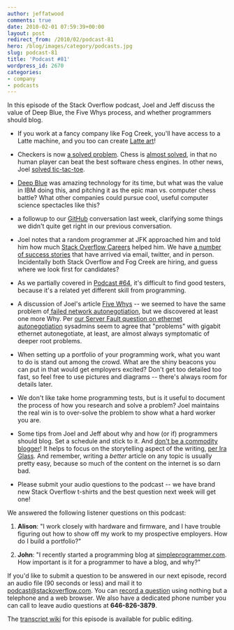 ```yaml
---
author: jeffatwood
comments: true
date: 2010-02-01 07:59:39+00:00
layout: post
redirect_from: /2010/02/podcast-81
hero: /blog/images/category/podcasts.jpg
slug: podcast-81
title: 'Podcast #81'
wordpress_id: 2670
categories:
- company
- podcasts
---
```


In this episode of the Stack Overflow podcast, Joel and Jeff discuss the value of Deep Blue, the Five Whys process, and whether programmers should blog.



	
  * If you work at a fancy company like Fog Creek, you'll have access to a Latte machine, and you too can create [Latte art](http://images.google.com/images?q=latte+art)!

	
  * Checkers is now [a solved problem](http://www.nytimes.com/2007/07/19/science/19cnd-checkers.html). Chess is [almost solved](http://www.codinghorror.com/blog/archives/000701.html), in that no human player can beat the best software chess engines. In other news, Joel [solved tic-tac-toe](http://www.chessandpoker.com/tic_tac_toe_strategy.html).

	
  * [Deep Blue](http://en.wikipedia.org/wiki/Deep_Blue_(chess_computer)) was amazing technology for its time, but what was the value in IBM doing this, and pitching it as the epic man vs. computer chess battle? What other companies could pursue cool, useful computer science spectacles like this?

	
  * a followup to our [GitHub](http://github.com) conversation last week, clarifying some things we didn't quite get right in our previous conversation.

	
  * Joel notes that a random programmer at JFK approached him and told him how much [Stack Overflow Careers](http://careers.stackoverflow.com/) helped him. We have [a number of success stories](http://blog.stackoverflow.com/2010/01/careers-success-stories/) that have arrived via email, twitter, and in person. Incidentally both Stack Overflow and Fog Creek are hiring, and guess where we look first for candidates?

	
  * As we partially covered in [Podcast #64](http://blog.stackoverflow.com/2009/08/podcast-64/), it's difficult to find good testers, because it's a related yet different skill from programming.

	
  * A discussion of Joel's article [Five Whys](http://www.joelonsoftware.com/items/2008/01/22.html) -- we seemed to have the same problem of[ failed network autonegotiation](http://blog.stackoverflow.com/2010/01/six-whys-or-never-trust-your-network-switch/), but we discovered at least one more Why. Per [our Server Fault question on ethernet autonegotiation](http://serverfault.com/questions/106160/should-network-hardware-be-set-to-autonegotiate-speeds-or-fixed-speeds) sysadmins seem to agree that "problems" with gigabit ethernet autonegotiate, at least, are almost always symptomatic of deeper root problems.

	
  * When setting up a portfolio of your programming work, what you want to do is stand out among the crowd. What are the shiny beacons you can put in that would get employers excited? Don't get too detailed too fast, so feel free to use pictures and diagrams -- there's always room for details later.

	
  * We don't like take home programming tests, but is it useful to document the process of how you research and solve a problem? Joel maintains the real win is to over-solve the problem to show what a hard worker you are.

	
  * Some tips from Joel and Jeff about why and how (or if) programmers should blog. Set a schedule and stick to it. And [don't be a commodity blogger](http://www.codinghorror.com/blog/archives/000910.html)! It helps to focus on the storytelling aspect of the writing, [per Ira Glass](http://www.presentationzen.com/presentationzen/2007/03/ira_glasstips_o.html). And remember, writing a _better_ article on any topic is usually pretty easy, because so much of the content on the internet is so darn bad.

	
  * Please submit your audio questions to the podcast -- we have brand new Stack Overflow t-shirts and the best question next week will get one!


We answered the following listener questions on this podcast:

	
  1. **Alison**: "I work closely with hardware and firmware, and I have trouble figuring out how to show off my work to my prospective employers. How do I build a portfolio?"

	
  2. **John**: "I recently started a programming blog at [simpleprogrammer.com](http://simpleprogrammer.com/). How important is it for a programmer to have a blog, and why?"


If you'd like to submit a question to be answered in our next episode, record an audio file (90 seconds or less) and mail it to [podcast@stackoverflow.com](mailto:podcast@stackoverflow.com). You can [record a question](http://blog.stackoverflow.com/index.php/2008/05/recording-podcast-questions-using-your-telephone/) using nothing but a telephone and a web browser. We also have a dedicated phone number you can call to leave audio questions at **646-826-3879**.

The [transcript wiki](https://stackoverflow.fogbugz.com/default.asp?W29125) for this episode is available for public editing.
